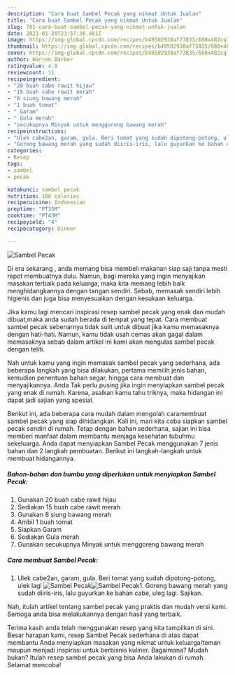 ```yaml
---
description: "Cara buat Sambel Pecak yang nikmat Untuk Jualan"
title: "Cara buat Sambel Pecak yang nikmat Untuk Jualan"
slug: 781-cara-buat-sambel-pecak-yang-nikmat-untuk-jualan
date: 2021-01-20T23:57:36.481Z
image: https://img-global.cpcdn.com/recipes/b49502938af73835/680x482cq70/sambel-pecak-foto-resep-utama.jpg
thumbnail: https://img-global.cpcdn.com/recipes/b49502938af73835/680x482cq70/sambel-pecak-foto-resep-utama.jpg
cover: https://img-global.cpcdn.com/recipes/b49502938af73835/680x482cq70/sambel-pecak-foto-resep-utama.jpg
author: Warren Barber
ratingvalue: 4.8
reviewcount: 11
recipeingredient:
- "20 buah cabe rawit hijau"
- "15 buah cabe rawit merah"
- "8 siung bawang merah"
- "1 buah tomat"
- " Garam"
- " Gula merah"
- "secukupnya Minyak untuk menggoreng bawang merah"
recipeinstructions:
- "Ulek cabe2an, garam, gula. Beri tomat yang sudah dipotong-potong, ulek lagi"
- "Goreng bawang merah yang sudah diiris-iris, lalu guyurkan ke bahan cabe, uleg lagi. Sajikan."
categories:
- Resep
tags:
- sambel
- pecak

katakunci: sambel pecak 
nutrition: 108 calories
recipecuisine: Indonesian
preptime: "PT35M"
cooktime: "PT43M"
recipeyield: "4"
recipecategory: Dinner

---
```



![Sambel Pecak](https://img-global.cpcdn.com/recipes/b49502938af73835/680x482cq70/sambel-pecak-foto-resep-utama.jpg)

Di era  sekarang , anda memang bisa membeli makanan siap saji tanpa mesti repot membuatnya dulu. Namun, bagi mereka yang ingin menyajikan masakan terbaik pada keluarga, maka kita memang lebih baik menghidangkannya dengan tangan sendiri. Sebab, memasak sendiri lebih higienis dan juga bisa menyesuaikan dengan kesukaan keluarga.

Jika kamu lagi mencari inspirasi resep sambel pecak yang enak dan mudah dibuat,maka anda sudah berada di tempat yang tepat. Cara membuat sambel pecak  sebenarnya tidak sulit untuk dibuat jika kamu memasaknya dengan hati-hati. Namun, kamu tidak usah cemas akan gagal dalam memasaknya 
sebab dalam artikel ini kami akan mengulas sambel pecak dengan teliti.  



Nah untuk kamu yang ingin memasak sambel pecak yang sederhana, ada beberapa langkah yang bisa dilakukan, pertama memilih jenis bahan, kemudian penentuan bahan segar, hingga cara membuat dan menyajikannya. Anda Tak perlu pusing jika ingin menyiapkan sambel pecak yang enak di rumah. Karena, asalkan kamu  tahu triknya, maka hidangan ini dapat jadi sajian yang spesial.

Berikut ini, ada beberapa cara mudah dalam mengolah caramembuat sambel pecak yang siap dihidangkan. Kali ini, mari kita coba siapkan sambel pecak sendiri di rumah. Tetap dengan bahan sederhana, sajian ini bisa memberi manfaat dalam membantu menjaga kesehatan tubuhmu sekeluarga. Anda dapat menyiapkan Sambel Pecak menggunakan 7 jenis bahan dan 2 langkah pembuatan. Berikut ini langkah-langkah untuk membuat hidangannya.

<!--inarticleads1-->

##### Bahan-bahan dan bumbu yang diperlukan untuk menyiapkan Sambel Pecak:

1. Gunakan 20 buah cabe rawit hijau
1. Sediakan 15 buah cabe rawit merah
1. Gunakan 8 siung bawang merah
1. Ambil 1 buah tomat
1. Siapkan  Garam
1. Sediakan  Gula merah
1. Gunakan secukupnya Minyak untuk menggoreng bawang merah




<!--inarticleads2-->

##### Cara membuat Sambel Pecak:

1. Ulek cabe2an, garam, gula. Beri tomat yang sudah dipotong-potong, ulek lagi
<img src="https://img-global.cpcdn.com/steps/16cd1cf9b8bfbf3c/160x128cq70/sambel-pecak-langkah-memasak-1-foto.jpg" alt="Sambel Pecak"><img src="https://img-global.cpcdn.com/steps/f7d14f0e0a7454fa/160x128cq70/sambel-pecak-langkah-memasak-1-foto.jpg" alt="Sambel Pecak">1. Goreng bawang merah yang sudah diiris-iris, lalu guyurkan ke bahan cabe, uleg lagi. Sajikan.




Nah, itulah artikel tentang  sambel pecak  yang praktis dan mudah versi kami. Semoga anda bisa melakukannya dengan hasil yang terbaik. 

Terima kasih anda telah menggunakan resep yang kita tampilkan di sini. Besar harapan kami, resep  Sambel Pecak sederhana di atas dapat membantu Anda menyiapkan masakan yang nikmat untuk keluarga/teman maupun menjadi inspirasi untuk berbisnis kuliner. Bagaimana? Mudah bukan? Itulah resep sambel pecak yang bisa Anda lakukan di rumah. Selamat mencoba!


